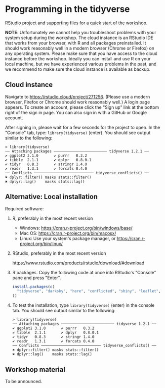 # Programming in the tidyverse

RStudio project and supporting files for a quick start of the workshop.


**NOTE**: Unfortunately we cannot help you troubleshoot problems with your system setup during the workshop.  The cloud instance is an RStudio IDE that works from your browser, with R and all packages preinstalled.  It should work reasonably well in a modern browser (Chrome or Firefox) on any operating system.  Please make sure that you have access to the cloud instance before the workshop.  Ideally you can install and use R on your local machine, but we have experienced various problems in the past, and we recommend to make sure the cloud instance is available as backup.


## Cloud instance

Navigate to https://rstudio.cloud/project/271256. (Please use a modern browser, Firefox or Chrome should work reasonably well.) A login page appears. To create an account, please click the "Sign up" link at the bottom right of the sign in page. You can also sign in with a GitHub or Google account.

After signing in, please wait for a few seconds for the project to open. In the "Console" tab, type: `library(tidyverse)` (enter). You should see output similar to the following:

```
> library(tidyverse)
── Attaching packages ──────────────────────── tidyverse 1.2.1 ──
✔ ggplot2 3.1.0       ✔ purrr   0.3.2  
✔ tibble  2.1.1       ✔ dplyr   0.8.0.1
✔ tidyr   0.8.3       ✔ stringr 1.4.0  
✔ readr   1.3.1       ✔ forcats 0.4.0  
── Conflicts ─────────────────────────── tidyverse_conflicts() ──
✖ dplyr::filter() masks stats::filter()
✖ dplyr::lag()    masks stats::lag()
```


## Alternative: Local installation

Required software:

1. R, preferably in the most recent version

    - Windows: https://cran.r-project.org/bin/windows/base/
    - Mac OS: https://cran.r-project.org/bin/macosx/
    - Linux: Use your system's package manager, or https://cran.r-project.org/bin/linux/

2. RStudio, preferably in the most recent version

    https://www.rstudio.com/products/rstudio/download/#download

3. R packages. Copy the following code at once into RStudio's "Console" pane and press "Enter".

    ```r
    install.packages(c(
      "tidyverse", "darksky", "here", "conflicted", "shiny", "leaflet", "plotly"
    ))
    ```

4. To test the installation, type `library(tidyverse)` (enter) in the console tab. You should see output similar to the following:

    ```
    > library(tidyverse)
    ── Attaching packages ──────────────────────── tidyverse 1.2.1 ──
    ✔ ggplot2 3.1.0       ✔ purrr   0.3.2  
    ✔ tibble  2.1.1       ✔ dplyr   0.8.0.1
    ✔ tidyr   0.8.3       ✔ stringr 1.4.0  
    ✔ readr   1.3.1       ✔ forcats 0.4.0  
    ── Conflicts ─────────────────────────── tidyverse_conflicts() ──
    ✖ dplyr::filter() masks stats::filter()
    ✖ dplyr::lag()    masks stats::lag()
    ```

## Workshop material

To be announced.
